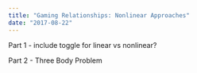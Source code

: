 ```yaml
---
title: "Gaming Relationships: Nonlinear Approaches"
date: "2017-08-22"
---
```

Part 1 - include toggle for linear vs nonlinear?

<GamingNonlinearRelationships idx={0}/>

Part 2 - Three Body Problem

<GamingNonlinearRelationships idx={1}/>